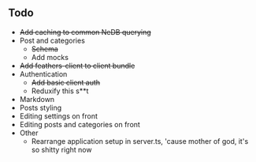 ## Todo
- ~~Add caching to common NeDB querying~~
- Post and categories
    - ~~Schema~~
    - Add mocks
- ~~Add feathers-client to client bundle~~
- Authentication
    - ~~Add basic client auth~~
    - Reduxify this s**t
- Markdown
- Posts styling
- Editing settings on front
- Editing posts and categories on front
- Other
    - Rearrange application setup in server.ts, 'cause mother of god, it's so shitty right now
